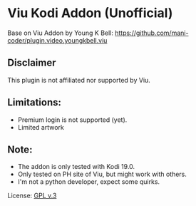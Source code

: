 # Viu Kodi Addon (Unofficial)
Base on Viu Addon by Young K Bell: https://github.com/mani-coder/plugin.video.youngkbell.viu

## Disclaimer
This plugin is not affiliated nor supported by Viu.

## Limitations: 
 - Premium login is not supported (yet).
 - Limited artwork

## Note: 
 - The addon is only tested with Kodi 19.0.
 - Only tested on PH site of Viu, but might work with others.
 - I'm not a python developer, expect some quirks.

License: [GPL v.3](http://www.gnu.org/copyleft/gpl.html)
